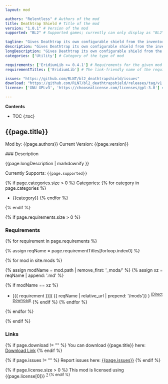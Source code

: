 ```yaml
---
layout: mod

authors: "Relentless" # Authors of the mod
title: Deathtrap Shield # Title of the mod
version: "1.0.1" # Version of the mod
supported: "BL2" # Supported games; currently can only display as "BL2", "BL2 + TPS", or "TPS"

tagline: "Gives Deathtrap its own configurable shield from the inventory of Gaige." # A short description of the mod itself.
description: "Gives Deathtrap its own configurable shield from the inventory of Gaige." # This is set in order to keep the SEO proper
longDescription: "Gives Deathtrap its own configurable shield from the inventory of Gaige.\n\nFeatures:\n- Deathtrap can use its own shield and no longer shares the shield with Gaige\n- you can define which shield to use in the inventory\n- configurable hotkey\n\nNotes:\n- since this is often not the case with SDK mods: yes, this has multiplayer support\n- the default behaviour of the skill applies and the shield of Gaige will be shared when:\n  - you didn't unlock the skill sharing ability\n  - you don't set a Deathtrap shield\n  - the shield level is too high; you need to be able to equip it too\n  - you equip the Deathtrap shield to Gaige\n- the Deathtrap shield will lose its status when:\n  - you set a new Deathtrap shield while already having one\n  - you equip the Deathtrap shield to Gaige\n  - you throw the Deathtrap shield on the ground\n  - you mark it as trash or favorite\n  - another character that is not a Mechromancer puts it in their inventory\n- you can only set one Deathtrap shield at a time\n- only Mechromancers can set Deathtrap shields and see the status\n- the hotkey to set the Deathtrap shield can be modified in the modded keybinds\n- if you have a Deathtrap shield set, you won't be able to edit your save game in the SaveGame Editor unless you rejoin the game and remove the shield status, this can't be fixed\n\nEverything related to versions and their release notes can be found in the [changelog](https://github.com/RLNT/bl2_deathtrapshield/blob/main/CHANGELOG.md).\nIf you found a bug or you have a feature request, please use our issue tracker linked below.\nIn case you need support, please join our [Discord](https://discordapp.com/invite/Q3qxws6)." # Description of what the mod can do
categories: ['Utility'] # Category of the type of mod

requirements: ['EridiumLib >= 0.4.1'] # Requirements for the given mod
requirementTitles: ['EridiumLib'] # The link-friendly name of the requirements

issues: "https://github.com/RLNT/bl2_deathtrapshield/issues"
download: "https://github.com/RLNT/bl2_deathtrapshield/releases/tag/v1.0.1"
license: ['GNU GPLv3', 'https://choosealicense.com/licenses/gpl-3.0'] # License name, link about the license from https://choosealicense.com/

---
```

**Contents**
* TOC
{:toc}

## {{page.title}}

Mod by: {{page.authors}}
Current Version: {{page.version}}

<p></p>
### Description

{{page.longDescription | markdownify }}

Currently Supports: `{{page.supported}}`

{% if page.categories.size > 0 %}
Categories:
{% for category in page.categories %}
  * [{{category}}](/types/{{category}})
{% endfor %}
<p></p>
{% endif %}

{% if page.requirements.size > 0 %}
### Requirements

{% for requirement in page.requirements %}

{% assign reqName = page.requirementTitles[forloop.index0] %}

{% for mod in site.mods %}

{% assign modName = mod.path | remove_first: '_mods/' %}
{% assign xz = reqName | append: '.md' %}

{% if modName == xz %}
* [{{ requirement }}]( {{ reqName | relative_url | prepend: '/mods'}} ) <sup>[(Direct Download)]({{mod.download}})</sup>
{% endif %}
{% endfor %}

{% endfor %}
<p></p>
{% endif %}

### Links

{% if page.download != "" %}
You can download {{page.title}} here: [Download Link]({{page.download}})
{% endif %}

{% if page.issues != "" %}
Report issues here: [{{page.issues}}]({{page.issues}})
{% endif %}

{% if page.license.size > 0 %}
This mod is licensed using {{page.license[0]}} <sup>[?]({{page.license[1]}})
{% endif %}
